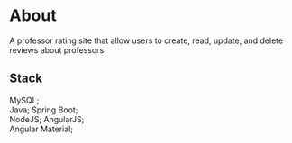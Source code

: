 # About

A professor rating site that allow users to create, read, update, and delete reviews about professors

## Stack

MySQL;  
Java; Spring Boot;  
NodeJS; AngularJS;  
Angular Material;  